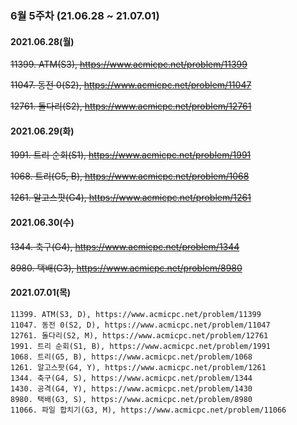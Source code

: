 ### 6월 5주차 (21.06.28 ~ 21.07.01)

#### 2021.06.28(월)

~~11399. ATM(S3), https://www.acmicpc.net/problem/11399~~

~~11047. 동전 0(S2), https://www.acmicpc.net/problem/11047~~

~~12761. 돌다리(S2), https://www.acmicpc.net/problem/12761~~

#### 2021.06.29(화)

~~1991. 트리 순회(S1), https://www.acmicpc.net/problem/1991~~

~~1068. 트리(G5, B), https://www.acmicpc.net/problem/1068~~

~~1261. 알고스팟(G4), https://www.acmicpc.net/problem/1261~~

#### 2021.06.30(수)

~~1344. 축구(G4), https://www.acmicpc.net/problem/1344~~

~~8980. 택배(G3), https://www.acmicpc.net/problem/8980~~

#### 2021.07.01(목)






```
11399. ATM(S3, D), https://www.acmicpc.net/problem/11399
11047. 동전 0(S2, D), https://www.acmicpc.net/problem/11047
12761. 돌다리(S2, M), https://www.acmicpc.net/problem/12761 
1991. 트리 순회(S1, B), https://www.acmicpc.net/problem/1991
1068. 트리(G5, B), https://www.acmicpc.net/problem/1068
1261. 알고스팟(G4, Y), https://www.acmicpc.net/problem/1261
1344. 축구(G4, S), https://www.acmicpc.net/problem/1344
1430. 공격(G4, Y), https://www.acmicpc.net/problem/1430
8980. 택배(G3, S), https://www.acmicpc.net/problem/8980
11066. 파일 합치기(G3, M), https://www.acmicpc.net/problem/11066
```

